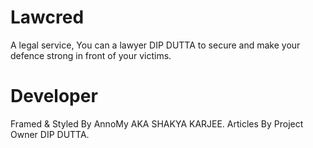 # Lawcred

A legal service, You can a lawyer DIP DUTTA to secure and make your defence strong in front of your victims.

# Developer

Framed & Styled By AnnoMy AKA SHAKYA KARJEE.
Articles By Project Owner DIP DUTTA.